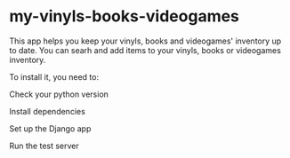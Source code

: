 # my-vinyls-books-videogames

This app helps you keep your vinyls, books and videogames' inventory up to date. You can searh and add items to your vinyls, books or videogames inventory.

To install it, you need to:

Check your python version

Install dependencies

Set up the Django app

Run the test server

